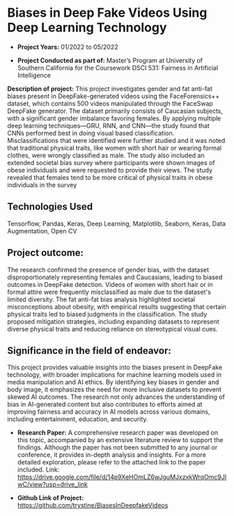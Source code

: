 # Biases in Deep Fake Videos Using Deep Learning Technology

-	**Project Years:** 01/2022 to 05/2022

-	**Project Conducted as part of:** Master’s Program at University of Southern California for the Coursework DSCI 531: Fairness in Artificial Intelligence

**Description of project:** 
This project investigates gender and fat anti-fat biases present in DeepFake-generated videos using the FaceForensics++ dataset, which contains 500 videos manipulated through the FaceSwap DeepFake generator. The dataset primarily consists of Caucasian subjects, with a significant gender imbalance favoring females. By applying multiple deep learning techniques—GRU, RNN, and CNN—the study found that CNNs performed best in doing visual based classification. Misclassifications that were identified were further studied and it was noted that traditional physical traits, like women with short hair or wearing formal clothes, were wrongly classified as male. The study also included an extended societal bias survey where participants were shown images of obese individuals and were requested to provide their views. The study revealed that females tend to be more critical of physical traits in obese individuals in the survey

## Technologies Used
Tensorflow, Pandas, Keras, Deep Learning, Matplotlib, Seaborn,  Keras, Data Augmentation, Open CV

## Project outcome: 
The research confirmed the presence of gender bias, with the dataset disproportionately representing females and Caucasians, leading to biased outcomes in DeepFake detection. Videos of women with short hair or in formal attire were frequently misclassified as male due to the dataset's limited diversity. The fat anti-fat bias analysis highlighted societal misconceptions about obesity, with empirical results suggesting that certain physical traits led to biased judgments in the classification. The study proposed mitigation strategies, including expanding datasets to represent diverse physical traits and reducing reliance on stereotypical visual cues.

## Significance in the field of endeavor: 
This project provides valuable insights into the biases present in DeepFake technology, with broader implications for machine learning models used in media manipulation and AI ethics. By identifying key biases in gender and body image, it emphasizes the need for more inclusive datasets to prevent skewed AI outcomes. The research not only advances the understanding of bias in AI-generated content but also contributes to efforts aimed at improving fairness and accuracy in AI models across various domains, including entertainment, education, and security.

-	**Research Paper:** 
A comprehensive research paper was developed on this topic, accompanied by an extensive literature review to support the findings. Although the paper has not been submitted to any journal or conference, it provides in-depth analysis and insights. For a more detailed exploration, please refer to the attached link to the paper included.
Link: https://drive.google.com/file/d/14p9XeHOmLZ6wJguMJxzxkWrqOmc9JIwC/view?usp=drive_link

- **Github Link of Project:** https://github.com/trystine/BiasesInDeepfakeVideos

